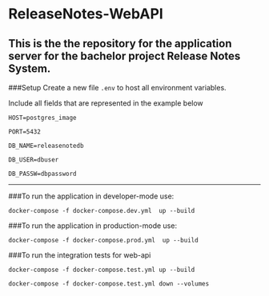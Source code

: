 # ReleaseNotes-WebAPI

This is the the repository for the application server for the bachelor
project Release Notes System.
---
###Setup
Create a new file `.env` to host all environment variables.

Include all fields that are represented in the example below

`HOST=postgres_image`

`PORT=5432`

`DB_NAME=releasenotedb`

`DB_USER=dbuser`

`DB_PASSW=dbpassword`

---
###To run the application in developer-mode use:

`docker-compose -f docker-compose.dev.yml  up --build`

###To run the application in production-mode use:

`docker-compose -f docker-compose.prod.yml  up --build`

###To run the integration tests for web-api

`docker-compose -f docker-compose.test.yml up --build`

`docker-compose -f docker-compose.test.yml down --volumes`